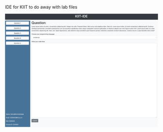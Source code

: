 IDE for KIIT to do away with lab files


![Screenshot of Microsoft Edge](./resources/grab-Microsoft%20Edge_at_23.52.25_on__26-01-2025__002819.png)